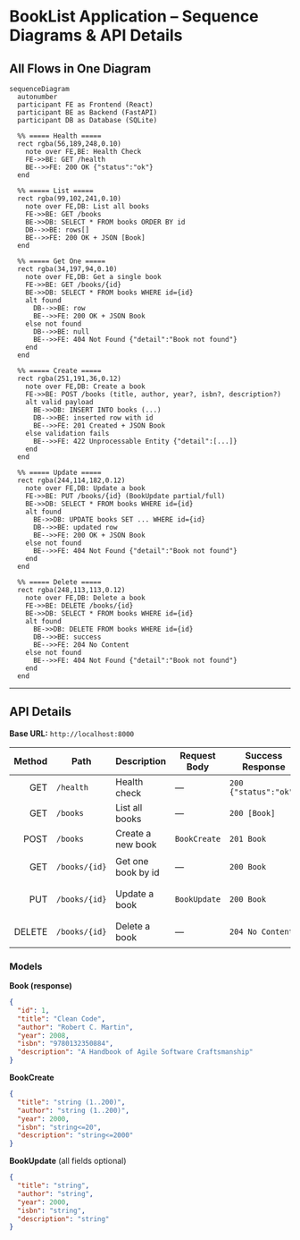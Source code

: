 # BookList Application – Sequence Diagrams & API Details

## All Flows in One Diagram

```mermaid
sequenceDiagram
  autonumber
  participant FE as Frontend (React)
  participant BE as Backend (FastAPI)
  participant DB as Database (SQLite)

  %% ===== Health =====
  rect rgba(56,189,248,0.10)
    note over FE,BE: Health Check
    FE->>BE: GET /health
    BE-->>FE: 200 OK {"status":"ok"}
  end

  %% ===== List =====
  rect rgba(99,102,241,0.10)
    note over FE,DB: List all books
    FE->>BE: GET /books
    BE->>DB: SELECT * FROM books ORDER BY id
    DB-->>BE: rows[]
    BE-->>FE: 200 OK + JSON [Book]
  end

  %% ===== Get One =====
  rect rgba(34,197,94,0.10)
    note over FE,DB: Get a single book
    FE->>BE: GET /books/{id}
    BE->>DB: SELECT * FROM books WHERE id={id}
    alt found
      DB-->>BE: row
      BE-->>FE: 200 OK + JSON Book
    else not found
      DB-->>BE: null
      BE-->>FE: 404 Not Found {"detail":"Book not found"}
    end
  end

  %% ===== Create =====
  rect rgba(251,191,36,0.12)
    note over FE,DB: Create a book
    FE->>BE: POST /books (title, author, year?, isbn?, description?)
    alt valid payload
      BE->>DB: INSERT INTO books (...)
      DB-->>BE: inserted row with id
      BE-->>FE: 201 Created + JSON Book
    else validation fails
      BE-->>FE: 422 Unprocessable Entity {"detail":[...]}
    end
  end

  %% ===== Update =====
  rect rgba(244,114,182,0.12)
    note over FE,DB: Update a book
    FE->>BE: PUT /books/{id} (BookUpdate partial/full)
    BE->>DB: SELECT * FROM books WHERE id={id}
    alt found
      BE->>DB: UPDATE books SET ... WHERE id={id}
      DB-->>BE: updated row
      BE-->>FE: 200 OK + JSON Book
    else not found
      BE-->>FE: 404 Not Found {"detail":"Book not found"}
    end
  end

  %% ===== Delete =====
  rect rgba(248,113,113,0.12)
    note over FE,DB: Delete a book
    FE->>BE: DELETE /books/{id}
    BE->>DB: SELECT * FROM books WHERE id={id}
    alt found
      BE->>DB: DELETE FROM books WHERE id={id}
      DB-->>BE: success
      BE-->>FE: 204 No Content
    else not found
      BE-->>FE: 404 Not Found {"detail":"Book not found"}
    end
  end
```

---

## API Details

**Base URL:** `http://localhost:8000`

| Method | Path            | Description            | Request Body   | Success Response                | Errors                      |
|-------:|-----------------|------------------------|----------------|---------------------------------|-----------------------------|
| GET    | `/health`       | Health check           | —              | `200 {"status":"ok"}`           | —                           |
| GET    | `/books`        | List all books         | —              | `200 [Book]`                    | —                           |
| POST   | `/books`        | Create a new book      | `BookCreate`   | `201 Book`                      | `422` validation            |
| GET    | `/books/{id}`   | Get one book by id     | —              | `200 Book`                      | `404 Book not found`        |
| PUT    | `/books/{id}`   | Update a book          | `BookUpdate`   | `200 Book`                      | `404` not found, `422`      |
| DELETE | `/books/{id}`   | Delete a book          | —              | `204 No Content`                | `404 Book not found`        |


### Models

**Book (response)**
```json
{
  "id": 1,
  "title": "Clean Code",
  "author": "Robert C. Martin",
  "year": 2008,
  "isbn": "9780132350884",
  "description": "A Handbook of Agile Software Craftsmanship"
}
```

**BookCreate**
```json
{
  "title": "string (1..200)",
  "author": "string (1..200)",
  "year": 2000,
  "isbn": "string<=20",
  "description": "string<=2000"
}
```

**BookUpdate** (all fields optional)
```json
{
  "title": "string",
  "author": "string",
  "year": 2000,
  "isbn": "string",
  "description": "string"
}
```
